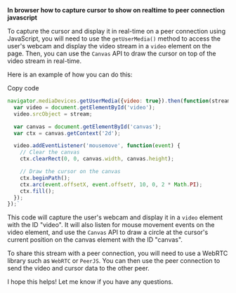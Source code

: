 
**In browser how to capture cursor to show on realtime to peer connection javascript**

To capture the cursor and display it in real-time on a peer connection using JavaScript, you will need to use the `getUserMedia()` method to access the user's webcam and display the video stream in a `video` element on the page. Then, you can use the `Canvas` API to draw the cursor on top of the video stream in real-time.

Here is an example of how you can do this:

Copy code

```js
navigator.mediaDevices.getUserMedia({video: true}).then(function(stream) {
  var video = document.getElementById('video');
  video.srcObject = stream;

  var canvas = document.getElementById('canvas');
  var ctx = canvas.getContext('2d');

  video.addEventListener('mousemove', function(event) {
    // Clear the canvas
    ctx.clearRect(0, 0, canvas.width, canvas.height);

    // Draw the cursor on the canvas
    ctx.beginPath();
    ctx.arc(event.offsetX, event.offsetY, 10, 0, 2 * Math.PI);
    ctx.fill();
  });
});` 
```
This code will capture the user's webcam and display it in a `video` element with the ID "video". It will also listen for mouse movement events on the video element, and use the `Canvas` API to draw a circle at the cursor's current position on the canvas element with the ID "canvas".

To share this stream with a peer connection, you will need to use a WebRTC library such as `WebRTC` or `PeerJS`. You can then use the peer connection to send the video and cursor data to the other peer.

I hope this helps! Let me know if you have any questions.